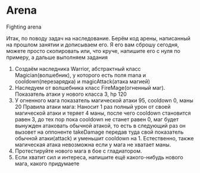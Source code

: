 # Arena

Fighting arena

Итак, по поводу задач на наследование. Берём код арены, написанный на прошлом занятии и дописываем его. Я его вам сброшу сегодня, можете просто скопировать или, что круче, напишите его с нуля по примеру, а дальше выполняем задания
1. Создаём наследника Warrior, абстрактный класс Magician(волшебник), у которого есть поля mana и cooldown(перезарядка) и magicAttack(атака магией)
2. Наследуем от волшебника класс FireMage(огненный маг). Показатель атаки у нового класса 3, hp 120
3. У огненного мага показатель магической атаки 95, cooldown 0, маны 20
Правила атаки мага:
   Наносит 1 раз полный урон от своей магической атаки и теряет 4 маны, после чего cooldown становится равен 3, до тех пор пока cooldown не станет равен 0, маг будет вынужден атаковать обычной атакой, то есть в следующий раз он вызовет на оппоненте takeDamage передав туда свой показатель обычной атаки(attack) и уменьшит cooldown на 1. Естественно, также магическая атака невозможна если у мага не хватает маны.
4. Протестируйте нового мага в бое с гладиатором.
5. Если хватит сил и интереса, напишите ещё какого-нибудь нового мага, какого придумаете
